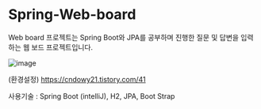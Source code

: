 # Spring-Web-board

Web board 프로젝트는 Spring Boot와 JPA를 공부하며 진행한 질문 및 답변을 입력하는 웹 보드 프로젝트입니다.

![image](https://github.com/ChooJG/Spring-Web-board/assets/101338601/dc226304-4c58-40cb-bec2-7c5686b2ffa6)


(환경설정) https://cndowy21.tistory.com/41

사용기술 : Spring Boot (intelliJ), H2, JPA, Boot Strap
